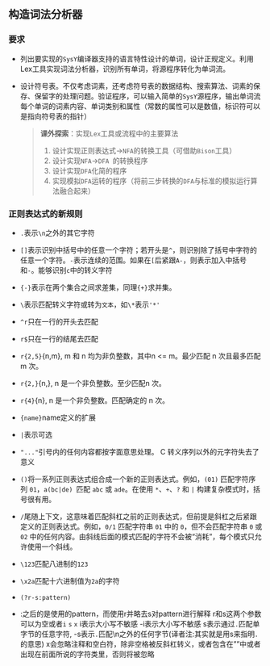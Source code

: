 ## 构造词法分析器

### 要求

- 列出要实现的`SysY`编译器支持的语言特性设计的单词，设计正规定义。利用Lex工具实现词法分析器，识别所有单词，将源程序转化为单词流。

- 设计符号表。不仅考虑词素，还考虑符号表的数据结构、搜索算法、词素的保存、保留字的处理问题。验证程序，可以输入简单的`SysY`源程序，输出单词流每个单词的词素内容、单词类别和属性（常数的属性可以是数值，标识符可以是指向符号表的指针）

  > **课外探索**：实现`Lex`工具或流程中的主要算法
  >
  > 1. 设计实现正则表达式$\rightarrow$`NFA`的转换工具（可借助`Bison`工具）
  > 1. 设计实现`NFA`$\rightarrow$`DFA `的转换程序
  > 1. 设计实现`DFA`化简的程序
  > 1. 实现模拟`DFA`运转的程序（将前三步转换的`DFA`与标准的模拟运行算法融合起来）

### 正则表达式的新规则

- `.`表示`\n`之外的其它字符
- `[]`表示识别中括号中的任意一个字符；若开头是`^`，则识别除了括号中字符的任意一个字符。`-`表示连续的范围。如果在`[`后紧跟`A-`，则表示加入中括号和`-`。能够识别`c`中的转义字符

- `{-}`表示在两个集合之间求差集，同理`{+}`求并集。
- `\`表示匹配转义字符或转为`文本`，如`\*`表示`'*'`
- `^r`只在一行的开头去匹配
- `r$`只在一行的结尾去匹配
- `r{2,5}`{n,m}, m 和 n 均为非负整数，其中n <= m。最少匹配 n 次且最多匹配 m 次。
- `r{2,}`{n,}, n 是一个非负整数。至少匹配n 次。
- `r{4}`{n}, n 是一个非负整数。匹配确定的 n 次。
- `{name}`name定义的扩展
- `|`表示可选
- `"..."`引号内的任何内容都按字面意思处理。 C 转义序列以外的元字符失去了意义
- `()`将一系列正则表达式组合成一个新的正则表达式。例如，`(01)` 匹配字符序列 `01`，`a(bc|de) `匹配 `abc` 或 `ade`。在使用 `*`、`+`、`?` 和 `|` 构建复杂模式时，括号很有用。

- `/`尾随上下文，这意味着匹配斜杠之前的正则表达式，但前提是斜杠之后紧跟定义的正则表达式。例如，`0/1` 匹配字符串 `01` 中的 `0`，但不会匹配字符串 `0` 或 `02` 中的任何内容。由斜线后面的模式匹配的字符不会被“消耗”，每个模式只允许使用一个斜线。

- `\123`匹配八进制的`123`
- `\x2a`匹配十六进制值为`2a`的字符
- `(?r-s:pattern)`
- :之后的是使用的pattern，而使用r并略去s对pattern进行解释
  r和s这两个参数可以为空或者`i` `s` `x`
  i表示大小写不敏感 -i表示大小写不敏感
  s表示通过`.`匹配单字节的任意字符, -s表示`.`匹配\n之外的任何字节(译者注:其实就是用s来指明`.`的意思)
  x会忽略注释和空白符，除非空格被反斜杠转义，或者包含在””中或者出现在前面所说的字符类里，否则将被忽略